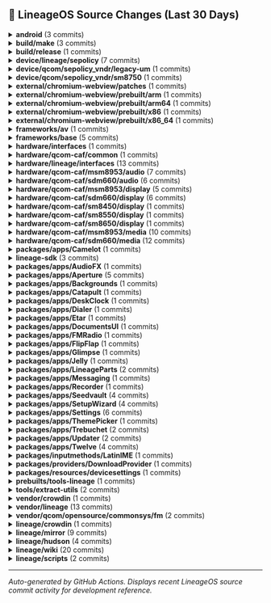 ## 📜 LineageOS Source Changes (Last 30 Days)

<details>
<summary><b>android</b> (3 commits)</summary>

- [8eb98ef](https://github.com/LineageOS/android/commit/8eb98ef) lineage: Remove Android.mk guard for msm8953
  
  Author: Yumi Yukimura  
  Date: Mon Sep 1 16:37:28 2025 +0800

- [e22380c](https://github.com/LineageOS/android/commit/e22380c) lineage: Remove Android.mk guard for sdm660
  
  Author: LuK1337  
  Date: Sun Aug 31 12:49:32 2025 +0000

- [51cbbb8](https://github.com/LineageOS/android/commit/51cbbb8) manifest: Drop superproject tag
  
  Author: Alexander Koskovich  
  Date: Sun Aug 17 22:12:22 2025 +0000


</details>

<details>
<summary><b>build/make</b> (3 commits)</summary>

- [a2c2b23](https://github.com/LineageOS/android_build/commit/a2c2b23) Remove build-manifest.xml generation
  
  Author: Yumi Yukimura  
  Date: Mon Aug 25 09:17:36 2025 +0000

- [ea2c302](https://github.com/LineageOS/android_build/commit/ea2c302) gen_build-manifest: Ensure that we in TOP when executed
  
  Author: Nolen Johnson  
  Date: Fri Aug 22 00:37:45 2025 +0000

- [cc3952e](https://github.com/LineageOS/android_build/commit/cc3952e) envsetup: lunch: Generate build-manifest.xml after roomservice finishes
  
  Author: Yumi Yukimura  
  Date: Wed Aug 20 21:30:52 2025 +0800


</details>

<details>
<summary><b>build/release</b> (1 commits)</summary>

- [f966e5e](https://github.com/LineageOS/android_build_release/commit/f966e5e) Bump Security String to 2025-08-01
  
  Author: althafvly  
  Date: Fri Aug 15 17:30:18 2025 +0000


</details>

<details>
<summary><b>device/lineage/sepolicy</b> (7 commits)</summary>

- [65e58b0](https://github.com/LineageOS/android_device_lineage_sepolicy/commit/65e58b0) common: Label AIDL camera provider HAL
  
  Author: Skyblueborb  
  Date: Sat Aug 30 14:28:24 2025 +0000

- [794b496](https://github.com/LineageOS/android_device_lineage_sepolicy/commit/794b496) qcom: Label common LiveDisplay sysfs nodes
  
  Author: Giovanni Ricca  
  Date: Sat Aug 23 12:28:30 2025 +0200

- [374e8c8](https://github.com/LineageOS/android_device_lineage_sepolicy/commit/374e8c8) common: Add AIDL LiveDisplay sysfs HAL
  
  Author: Yumi Yukimura  
  Date: Fri Aug 22 23:12:56 2025 +0200

- [792d024](https://github.com/LineageOS/android_device_lineage_sepolicy/commit/792d024) qcom: Label AIDL LiveDisplay SDM HAL
  
  Author: LuK1337  
  Date: Mon Aug 18 19:13:29 2025 +0000

- [fac5591](https://github.com/LineageOS/android_device_lineage_sepolicy/commit/fac5591) common: Add LiveDisplay AIDL interface
  
  Author: LuK1337  
  Date: Mon Aug 18 19:13:28 2025 +0000

- [4dde0da](https://github.com/LineageOS/android_device_lineage_sepolicy/commit/4dde0da) common: Label vendor.lineage.health.IFastCharge/default
  
  Author: LuK1337  
  Date: Mon Aug 18 19:13:11 2025 +0000

- [f0ecd81](https://github.com/LineageOS/android_device_lineage_sepolicy/commit/f0ecd81) qcom: Remove cryptfshw remnants
  
  Author: Bruno Martins  
  Date: Sat Aug 16 23:01:46 2025 +0100


</details>

<details>
<summary><b>device/qcom/sepolicy_vndr/legacy-um</b> (1 commits)</summary>

- [b125574](https://github.com/LineageOS/android_device_qcom_sepolicy_vndr/commit/b125574) sepolicy_vndr: lito: Label pm8150 power-on wakeup node
  
  Author: Giovanni Ricca  
  Date: Tue Aug 19 02:56:23 2025 +0200


</details>

<details>
<summary><b>device/qcom/sepolicy_vndr/sm8750</b> (1 commits)</summary>

- [44ffcf4](https://github.com/LineageOS/android_device_qcom_sepolicy_vndr/commit/44ffcf4) qva: Label AOSP NXP keymint and weaver HALs
  
  Author: dianlujitao  
  Date: Wed Aug 6 21:31:46 2025 +0800


</details>

<details>
<summary><b>external/chromium-webview/patches</b> (1 commits)</summary>

- [667fc9a](https://github.com/LineageOS/android_external_chromium-webview_patches/commit/667fc9a) Update Chromium Webview to 139.0.7258.143
  
  Author: Kevin F. Haggerty  
  Date: Wed Aug 20 05:51:16 2025 -0600


</details>

<details>
<summary><b>external/chromium-webview/prebuilt/arm</b> (1 commits)</summary>

- [e6e3d8c](https://github.com/LineageOS/android_external_chromium-webview_prebuilt_arm/commit/e6e3d8c) Update Chromium Webview arm to 139.0.7258.143
  
  Author: Kevin F. Haggerty  
  Date: Thu Aug 21 05:59:48 2025 -0600


</details>

<details>
<summary><b>external/chromium-webview/prebuilt/arm64</b> (1 commits)</summary>

- [f96b15f](https://github.com/LineageOS/android_external_chromium-webview_prebuilt_arm64/commit/f96b15f) Update Chromium Webview arm64 to 139.0.7258.143
  
  Author: Kevin F. Haggerty  
  Date: Thu Aug 21 05:59:52 2025 -0600


</details>

<details>
<summary><b>external/chromium-webview/prebuilt/x86</b> (1 commits)</summary>

- [7696271](https://github.com/LineageOS/android_external_chromium-webview_prebuilt_x86/commit/7696271) Update Chromium Webview x86 to 139.0.7258.143
  
  Author: Kevin F. Haggerty  
  Date: Thu Aug 21 05:59:55 2025 -0600


</details>

<details>
<summary><b>external/chromium-webview/prebuilt/x86_64</b> (1 commits)</summary>

- [3edd0fb](https://github.com/LineageOS/android_external_chromium-webview_prebuilt_x86_64/commit/3edd0fb) Update Chromium Webview x86_64 to 139.0.7258.143
  
  Author: Kevin F. Haggerty  
  Date: Thu Aug 21 05:59:59 2025 -0600


</details>

<details>
<summary><b>frameworks/av</b> (1 commits)</summary>

- [75929cd3](https://github.com/LineageOS/android_frameworks_av/commit/75929cd3) audioflinger: Do not allow DAP effect to be suspended
  
  Author: Adithya R  
  Date: Mon Sep 1 17:07:30 2025 +0000


</details>

<details>
<summary><b>frameworks/base</b> (5 commits)</summary>

- [6fa82a0c](https://github.com/LineageOS/android_frameworks_base/commit/6fa82a0c) Automatic translation import
  
  Author: LineageOS Infra  
  Date: Mon Sep 1 14:54:26 2025 +0000

- [9b41d790](https://github.com/LineageOS/android_frameworks_base/commit/9b41d790) PowerShareTile: Mark is unavailable if enabled state can&#x27;t be read
  
  Author: LuK1337  
  Date: Sat Aug 23 13:41:24 2025 +0200

- [efa267fe](https://github.com/LineageOS/android_frameworks_base/commit/efa267fe) PowerShareTile: Catch all exceptions
  
  Author: LuK1337  
  Date: Sat Aug 23 13:35:49 2025 +0200

- [8e028104](https://github.com/LineageOS/android_frameworks_base/commit/8e028104) Defer remove splash screen while device is locked
  
  Author: wilsonshih  
  Date: Thu Aug 14 12:38:42 2025 +0530

- [2f8ad755](https://github.com/LineageOS/android_frameworks_base/commit/2f8ad755) Handle exceptions from querying appinfo in RemoteViews#addAppWidget.
  
  Author: Sunny Goyal  
  Date: Wed Aug 13 11:47:57 2025 +0530


</details>

<details>
<summary><b>hardware/interfaces</b> (1 commits)</summary>

- [bca3d9cf](https://github.com/LineageOS/android_hardware_interfaces/commit/bca3d9cf) compatibility_matrices: Add q/android-4.9 to FCM 6
  
  Author: Nolen Johnson  
  Date: Mon Aug 25 19:29:07 2025 +0000


</details>

<details>
<summary><b>hardware/qcom-caf/common</b> (1 commits)</summary>

- [99d7aac](https://github.com/LineageOS/android_hardware_qcom-caf_common/commit/99d7aac) rfs: Add modem_firmware to RFS install targets
  
  Author: kmiit  
  Date: Sun Aug 10 08:43:15 2025 +0000


</details>

<details>
<summary><b>hardware/lineage/interfaces</b> (13 commits)</summary>

- [eaa88af](https://github.com/LineageOS/android_hardware_lineage_interfaces/commit/eaa88af) livedisplay: sysfs: chown on init
  
  Author: Marc Bourgoin  
  Date: Sat Aug 30 10:40:38 2025 -0600

- [7cb075b](https://github.com/LineageOS/android_hardware_lineage_interfaces/commit/7cb075b) camera: aidl: Remove `in_`/`out_` prefixes
  
  Author: LuK1337  
  Date: Sat Aug 30 14:28:24 2025 +0000

- [7fbd870](https://github.com/LineageOS/android_hardware_lineage_interfaces/commit/7fbd870) camera: aidl: Use std::to_string() for int -&gt; std::string
  
  Author: LuK1337  
  Date: Sat Aug 30 14:28:24 2025 +0000

- [1d5d332](https://github.com/LineageOS/android_hardware_lineage_interfaces/commit/1d5d332) camera: aidl: Remap camera IDs by property if it is defined
  
  Author: Ivan Vecera  
  Date: Sat Aug 30 14:28:24 2025 +0000

- [d26191b](https://github.com/LineageOS/android_hardware_lineage_interfaces/commit/d26191b) camera: aidl: Maintain set of non-external cameras
  
  Author: Ivan Vecera  
  Date: Sat Aug 30 14:28:24 2025 +0000

- [bdb296c](https://github.com/LineageOS/android_hardware_lineage_interfaces/commit/bdb296c) camera: aidl: Implement camera device/provider HALs
  
  Author: Tim Zimmermann  
  Date: Sat Aug 30 14:28:24 2025 +0000

- [b3fc9d1](https://github.com/LineageOS/android_hardware_lineage_interfaces/commit/b3fc9d1) livedisplay: aidl: Initial LiveDisplay sysfs AIDL implementation
  
  Author: Giovanni Ricca  
  Date: Tue Aug 26 23:11:36 2025 +0200

- [41de4ce](https://github.com/LineageOS/android_hardware_lineage_interfaces/commit/41de4ce) livedisplay: sdm: Initial AIDL port
  
  Author: LuK1337  
  Date: Mon Aug 18 19:13:29 2025 +0000

- [60cc965](https://github.com/LineageOS/android_hardware_lineage_interfaces/commit/60cc965) livedisplay: Add AIDL interface
  
  Author: LuK1337  
  Date: Mon Aug 18 19:13:28 2025 +0000

- [45dc39c](https://github.com/LineageOS/android_hardware_lineage_interfaces/commit/45dc39c) health: Clean up ChargingControl includes
  
  Author: Bruno Martins  
  Date: Mon Aug 18 19:13:28 2025 +0000

- [45b11ff](https://github.com/LineageOS/android_hardware_lineage_interfaces/commit/45b11ff) health: Explicitly declare AIDL version in VINTF
  
  Author: Bruno Martins  
  Date: Mon Aug 18 19:13:28 2025 +0000

- [ea235df](https://github.com/LineageOS/android_hardware_lineage_interfaces/commit/ea235df) health: Implement IFastCharge interface
  
  Author: LuK1337  
  Date: Mon Aug 18 19:13:11 2025 +0000

- [d12792c](https://github.com/LineageOS/android_hardware_lineage_interfaces/commit/d12792c) Remove old Broadcom NFC impl
  
  Author: Bruno Martins  
  Date: Sun Aug 17 00:54:35 2025 +0100


</details>

<details>
<summary><b>hardware/qcom-caf/msm8953/audio</b> (7 commits)</summary>

- [f9ff4f2](https://github.com/LineageOS/android_hardware_qcom_audio/commit/f9ff4f2) hal: Convert audio extensions to blueprint
  
  Author: Michael Bestas  
  Date: Sat Aug 30 21:34:14 2025 +0800

- [06e0412](https://github.com/LineageOS/android_hardware_qcom_audio/commit/06e0412) ssr: Fix building with OSS materials
  
  Author: Ricardo Cerqueira  
  Date: Sat Aug 30 21:33:49 2025 +0800

- [ca80109](https://github.com/LineageOS/android_hardware_qcom_audio/commit/ca80109) hal: Convert primary HAL to blueprint
  
  Author: Michael Bestas  
  Date: Sat Aug 30 21:31:23 2025 +0800

- [2ebe70c](https://github.com/LineageOS/android_hardware_qcom_audio/commit/2ebe70c) hal: Remove unused libmaxxaudio extension
  
  Author: Michael Bestas  
  Date: Sat Aug 30 21:23:54 2025 +0800

- [17df495](https://github.com/LineageOS/android_hardware_qcom_audio/commit/17df495) hal: Remove feature manager leftovers
  
  Author: Michael Bestas  
  Date: Sat Aug 30 21:23:33 2025 +0800

- [dd04d99](https://github.com/LineageOS/android_hardware_qcom_audio/commit/dd04d99) audio: Remove all unsupported platforms &amp; flags
  
  Author: Michael Bestas  
  Date: Sat Aug 30 21:23:28 2025 +0800

- [0ad6d86](https://github.com/LineageOS/android_hardware_qcom_audio/commit/0ad6d86) hal: audio_extn: Add argument to pthread routines
  
  Author: danielml  
  Date: Sat Aug 30 20:58:33 2025 +0800


</details>

<details>
<summary><b>hardware/qcom-caf/sdm660/audio</b> (6 commits)</summary>

- [56d409b](https://github.com/LineageOS/android_hardware_qcom_audio/commit/56d409b) hal: Convert audio extensions to blueprint
  
  Author: Michael Bestas  
  Date: Fri Aug 29 13:05:23 2025 +0200

- [35ace1e](https://github.com/LineageOS/android_hardware_qcom_audio/commit/35ace1e) hal: Convert primary HAL to blueprint
  
  Author: Michael Bestas  
  Date: Fri Aug 29 13:02:26 2025 +0200

- [0cebbf7](https://github.com/LineageOS/android_hardware_qcom_audio/commit/0cebbf7) hal: Remove unused libmaxxaudio extension
  
  Author: Michael Bestas  
  Date: Fri Aug 29 12:59:52 2025 +0200

- [47e9fbc](https://github.com/LineageOS/android_hardware_qcom_audio/commit/47e9fbc) hal: Remove feature manager leftovers
  
  Author: Michael Bestas  
  Date: Fri Aug 29 12:58:52 2025 +0200

- [cfe3b51](https://github.com/LineageOS/android_hardware_qcom_audio/commit/cfe3b51) audio: Remove all unsupported platforms &amp; flags
  
  Author: Michael Bestas  
  Date: Fri Aug 29 12:57:12 2025 +0200

- [b35e1f5](https://github.com/LineageOS/android_hardware_qcom_audio/commit/b35e1f5) hal: audio_extn: Add argument to pthread routines
  
  Author: danielml  
  Date: Fri Aug 29 11:09:43 2025 +0200


</details>

<details>
<summary><b>hardware/qcom-caf/msm8953/display</b> (5 commits)</summary>

- [fd1cfe0](https://github.com/LineageOS/android_hardware_qcom_display/commit/fd1cfe0) Convert remaining Android.mk to blueprint
  
  Author: Michael Bestas  
  Date: Mon Sep 1 16:35:07 2025 +0800

- [c337f56](https://github.com/LineageOS/android_hardware_qcom_display/commit/c337f56) sdm: Convert hwcomposer.qcom to soong
  
  Author: Michael Bestas  
  Date: Mon Sep 1 16:35:07 2025 +0800

- [f6e4d6d](https://github.com/LineageOS/android_hardware_qcom_display/commit/f6e4d6d) hwc2,libdisplayconfig: Remove libhwbinder/libhidltransport deps
  
  Author: Steven Moreland  
  Date: Mon Sep 1 16:35:03 2025 +0800

- [fe4a261](https://github.com/LineageOS/android_hardware_qcom_display/commit/fe4a261) Convert libsdmcore to blueprint
  
  Author: LuK1337  
  Date: Sat Aug 30 21:53:59 2025 +0800

- [f39a4b3](https://github.com/LineageOS/android_hardware_qcom_display/commit/f39a4b3) Convert libgrallocutils and gpu_tonemapper to blueprint
  
  Author: EndCredits  
  Date: Sat Aug 30 21:52:32 2025 +0800


</details>

<details>
<summary><b>hardware/qcom-caf/sdm660/display</b> (6 commits)</summary>

- [0ce1694](https://github.com/LineageOS/android_hardware_qcom_display/commit/0ce1694) Convert remaining Android.mk to blueprint
  
  Author: Michael Bestas  
  Date: Sun Aug 10 09:15:22 2025 +0200

- [98fa317](https://github.com/LineageOS/android_hardware_qcom_display/commit/98fa317) sdm: Convert hwcomposer.qcom to soong
  
  Author: Michael Bestas  
  Date: Sun Aug 10 09:02:36 2025 +0200

- [da17b15](https://github.com/LineageOS/android_hardware_qcom_display/commit/da17b15) Convert libsdmcore to blueprint
  
  Author: LuK1337  
  Date: Sun Aug 10 09:02:36 2025 +0200

- [e963862](https://github.com/LineageOS/android_hardware_qcom_display/commit/e963862) Convert libgrallocutils and gpu_tonemapper to blueprint
  
  Author: EndCredits  
  Date: Sun Aug 10 09:02:36 2025 +0200

- [8ede0ab](https://github.com/LineageOS/android_hardware_qcom_display/commit/8ede0ab) gralloc: Make MASTER_SIDE_CP as default Making MASTER_SIDE_CP as default
  
  Author: Prabhakar Reddy Krishnappa  
  Date: Sun Aug 10 08:49:50 2025 +0200

- [6881b29](https://github.com/LineageOS/android_hardware_qcom_display/commit/6881b29) gralloc: Drop support for hypervisor
  
  Author: Michael Bestas  
  Date: Sun Aug 10 08:49:09 2025 +0200


</details>

<details>
<summary><b>hardware/qcom-caf/sm8450/display</b> (1 commits)</summary>

- [b44742b](https://github.com/LineageOS/android_hardware_qcom_display/commit/b44742b) gralloc: avoid calling property_get() on every buffer allocation
  
  Author: Cosmin Tanislav  
  Date: Thu Aug 28 10:08:21 2025 +0000


</details>

<details>
<summary><b>hardware/qcom-caf/sm8550/display</b> (1 commits)</summary>

- [ccdf85d](https://github.com/LineageOS/android_hardware_qcom_display/commit/ccdf85d) gralloc: avoid calling property_get() on every buffer allocation
  
  Author: Cosmin Tanislav  
  Date: Thu Aug 28 10:12:03 2025 +0000


</details>

<details>
<summary><b>hardware/qcom-caf/sm8650/display</b> (1 commits)</summary>

- [4d9c891](https://github.com/LineageOS/android_hardware_qcom_display/commit/4d9c891) gralloc: avoid calling property_get() on every buffer allocation
  
  Author: Cosmin Tanislav  
  Date: Thu Aug 28 10:13:15 2025 +0000


</details>

<details>
<summary><b>hardware/qcom-caf/msm8953/media</b> (10 commits)</summary>

- [96c7956](https://github.com/LineageOS/android_hardware_qcom_media/commit/96c7956) media: Drop libsidebandstreamhandle
  
  Author: Michael Bestas  
  Date: Sat Aug 30 23:12:01 2025 +0800

- [04ae467](https://github.com/LineageOS/android_hardware_qcom_media/commit/04ae467) mm-core: Convert to blueprint
  
  Author: Michael Bestas  
  Date: Sat Aug 30 23:11:23 2025 +0800

- [4f58783](https://github.com/LineageOS/android_hardware_qcom_media/commit/4f58783) mm-core: Remove unused files &amp; flags
  
  Author: Michael Bestas  
  Date: Sat Aug 30 23:09:10 2025 +0800

- [cc73684](https://github.com/LineageOS/android_hardware_qcom_media/commit/cc73684) mm-video-v4l2: Convert to blueprint
  
  Author: Michael Bestas  
  Date: Sat Aug 30 23:04:41 2025 +0800

- [9ac70bf](https://github.com/LineageOS/android_hardware_qcom_media/commit/9ac70bf) mm-video-v4l2: vidc: Drop support for hypervisor
  
  Author: Michael Bestas  
  Date: Sat Aug 30 22:53:33 2025 +0800

- [48f646f](https://github.com/LineageOS/android_hardware_qcom_media/commit/48f646f) mm-video-v4l2: Remove SW OMX codecs, unused files &amp; flags
  
  Author: Michael Bestas  
  Date: Sat Aug 30 22:51:57 2025 +0800

- [1e364f6](https://github.com/LineageOS/android_hardware_qcom_media/commit/1e364f6) libstagefrighthw: Convert to blueprint
  
  Author: Michael Bestas  
  Date: Sat Aug 30 22:32:35 2025 +0800

- [4650bb6](https://github.com/LineageOS/android_hardware_qcom_media/commit/4650bb6) libc2dcolorconvert: Cleanup dependencies &amp; convert to blueprint
  
  Author: Michael Bestas  
  Date: Sat Aug 30 22:32:25 2025 +0800

- [4bead84](https://github.com/LineageOS/android_hardware_qcom_media/commit/4bead84) media: Remove autoconf/automake configuration
  
  Author: Michael Bestas  
  Date: Sat Aug 30 22:31:25 2025 +0800

- [c8ef438](https://github.com/LineageOS/android_hardware_qcom_media/commit/c8ef438) Revert &quot;libaac: Add test code for AAC encoder and decoder&quot;
  
  Author: Indranil  
  Date: Sat Aug 30 22:31:18 2025 +0800


</details>

<details>
<summary><b>hardware/qcom-caf/sdm660/media</b> (12 commits)</summary>

- [16a6426](https://github.com/LineageOS/android_hardware_qcom_media/commit/16a6426) mm-core: Remove no longer used codecs
  
  Author: Michael Bestas  
  Date: Sun Aug 10 01:10:48 2025 +0200

- [4063d59](https://github.com/LineageOS/android_hardware_qcom_media/commit/4063d59) media: Drop libsidebandstreamhandle
  
  Author: Michael Bestas  
  Date: Sun Aug 10 01:10:48 2025 +0200

- [938ec76](https://github.com/LineageOS/android_hardware_qcom_media/commit/938ec76) mm-core: Convert to blueprint
  
  Author: Michael Bestas  
  Date: Sun Aug 10 01:10:48 2025 +0200

- [e7f1cd9](https://github.com/LineageOS/android_hardware_qcom_media/commit/e7f1cd9) mm-core: Remove unused files &amp; flags
  
  Author: Michael Bestas  
  Date: Sun Aug 10 01:10:48 2025 +0200

- [89d8171](https://github.com/LineageOS/android_hardware_qcom_media/commit/89d8171) mm-video-v4l2: Convert to blueprint
  
  Author: Michael Bestas  
  Date: Sun Aug 10 01:10:47 2025 +0200

- [77e4cbc](https://github.com/LineageOS/android_hardware_qcom_media/commit/77e4cbc) mm-video-v4l2: vidc: Drop support for hypervisor
  
  Author: Michael Bestas  
  Date: Sun Aug 10 01:10:12 2025 +0200

- [382754a](https://github.com/LineageOS/android_hardware_qcom_media/commit/382754a) mm-video-v4l2: Remove SW OMX codecs, unused files &amp; flags
  
  Author: Michael Bestas  
  Date: Sun Aug 10 01:10:02 2025 +0200

- [5c6c2a6](https://github.com/LineageOS/android_hardware_qcom_media/commit/5c6c2a6) mm-video-v4l2: Make MASTER_SIDE_CP as default  Making MASTER_SIDE_CP as default
  
  Author: Prabhakar Reddy Krishnappa  
  Date: Sun Aug 10 00:23:20 2025 +0200

- [8197551](https://github.com/LineageOS/android_hardware_qcom_media/commit/8197551) libstagefrighthw: Convert to blueprint
  
  Author: Michael Bestas  
  Date: Sun Aug 10 00:21:22 2025 +0200

- [18790b4](https://github.com/LineageOS/android_hardware_qcom_media/commit/18790b4) libc2dcolorconvert: Cleanup dependencies &amp; convert to blueprint
  
  Author: Michael Bestas  
  Date: Sun Aug 10 00:16:58 2025 +0200

- [6481dc3](https://github.com/LineageOS/android_hardware_qcom_media/commit/6481dc3) media: Remove autoconf/automake configuration
  
  Author: Michael Bestas  
  Date: Sun Aug 10 00:12:25 2025 +0200

- [652710c](https://github.com/LineageOS/android_hardware_qcom_media/commit/652710c) Revert &quot;libaac: Add test code for AAC encoder and decoder&quot;
  
  Author: Indranil  
  Date: Sun Aug 10 00:12:24 2025 +0200


</details>

<details>
<summary><b>packages/apps/Camelot</b> (1 commits)</summary>

- [cbb578e](https://github.com/LineageOS/android_packages_apps_Camelot/commit/cbb578e) Automatic translation import
  
  Author: LineageOS Infra  
  Date: Mon Sep 1 14:54:32 2025 +0000


</details>

<details>
<summary><b>lineage-sdk</b> (3 commits)</summary>

- [2700b68](https://github.com/LineageOS/android_lineage-sdk/commit/2700b68) Automatic translation import
  
  Author: LineageOS Infra  
  Date: Mon Sep 1 14:54:31 2025 +0000

- [787a24e](https://github.com/LineageOS/android_lineage-sdk/commit/787a24e) Wire up AIDL LiveDisplay HAL
  
  Author: LuK1337  
  Date: Sat Aug 16 20:38:11 2025 +0200

- [cf9f156](https://github.com/LineageOS/android_lineage-sdk/commit/cf9f156) sdk: Add lineagehealth IFastCharge interface support
  
  Author: LuK1337  
  Date: Sat Aug 16 20:38:11 2025 +0200


</details>

<details>
<summary><b>packages/apps/AudioFX</b> (1 commits)</summary>

- [28ddf22](https://github.com/LineageOS/android_packages_apps_AudioFX/commit/28ddf22) Automatic translation import
  
  Author: LineageOS Infra  
  Date: Mon Sep 1 14:54:31 2025 +0000


</details>

<details>
<summary><b>packages/apps/Aperture</b> (5 commits)</summary>

- [163d4bb](https://github.com/LineageOS/android_packages_apps_Aperture/commit/163d4bb) Aperture: Fix zoom level bar alignment in QR mode
  
  Author: LuK1337  
  Date: Thu Sep 4 17:45:03 2025 +0200

- [98000dc](https://github.com/LineageOS/android_packages_apps_Aperture/commit/98000dc) Automatic translation import
  
  Author: LineageOS Infra  
  Date: Mon Sep 1 14:54:31 2025 +0000

- [8400f48](https://github.com/LineageOS/android_packages_apps_Aperture/commit/8400f48) Automatic translation import
  
  Author: LineageOS Infra  
  Date: Fri Aug 15 18:36:41 2025 +0000

- [82d6068](https://github.com/LineageOS/android_packages_apps_Aperture/commit/82d6068) Aperture: Update CameraX to 1.5.0-rc01
  
  Author: LuK1337  
  Date: Wed Aug 13 20:29:33 2025 +0200

- [f1d7cb0](https://github.com/LineageOS/android_packages_apps_Aperture/commit/f1d7cb0) Aperture: Update CameraX to 1.5.0-beta02
  
  Author: LuK1337  
  Date: Wed Aug 13 19:38:01 2025 +0200


</details>

<details>
<summary><b>packages/apps/Backgrounds</b> (1 commits)</summary>

- [3cdba90](https://github.com/LineageOS/android_packages_apps_Backgrounds/commit/3cdba90) Automatic translation import
  
  Author: LineageOS Infra  
  Date: Mon Sep 1 14:54:32 2025 +0000


</details>

<details>
<summary><b>packages/apps/Catapult</b> (1 commits)</summary>

- [f6e4332](https://github.com/LineageOS/android_packages_apps_Catapult/commit/f6e4332) Automatic translation import
  
  Author: LineageOS Infra  
  Date: Fri Aug 15 18:36:41 2025 +0000


</details>

<details>
<summary><b>packages/apps/DeskClock</b> (1 commits)</summary>

- [c1f46ef](https://github.com/LineageOS/android_packages_apps_DeskClock/commit/c1f46ef) Automatic translation import
  
  Author: LineageOS Infra  
  Date: Mon Sep 1 14:54:32 2025 +0000


</details>

<details>
<summary><b>packages/apps/Dialer</b> (1 commits)</summary>

- [4dc5fd4](https://github.com/LineageOS/android_packages_apps_Dialer/commit/4dc5fd4) Automatic translation import
  
  Author: LineageOS Infra  
  Date: Mon Sep 1 14:54:34 2025 +0000


</details>

<details>
<summary><b>packages/apps/Etar</b> (1 commits)</summary>

- [8e1aa09](https://github.com/LineageOS/android_packages_apps_Etar/commit/8e1aa09) Automatic translation import
  
  Author: LineageOS Infra  
  Date: Mon Sep 1 14:54:35 2025 +0000


</details>

<details>
<summary><b>packages/apps/DocumentsUI</b> (1 commits)</summary>

- [0cc2e07](https://github.com/LineageOS/android_packages_apps_DocumentsUI/commit/0cc2e07) Automatic translation import
  
  Author: LineageOS Infra  
  Date: Mon Sep 1 14:54:34 2025 +0000


</details>

<details>
<summary><b>packages/apps/FMRadio</b> (1 commits)</summary>

- [4d4f98b](https://github.com/LineageOS/android_packages_apps_FMRadio/commit/4d4f98b) Automatic translation import
  
  Author: LineageOS Infra  
  Date: Mon Sep 1 14:54:35 2025 +0000


</details>

<details>
<summary><b>packages/apps/FlipFlap</b> (1 commits)</summary>

- [e7ffef4](https://github.com/LineageOS/android_packages_apps_FlipFlap/commit/e7ffef4) Automatic translation import
  
  Author: LineageOS Infra  
  Date: Mon Sep 1 14:54:35 2025 +0000


</details>

<details>
<summary><b>packages/apps/Glimpse</b> (1 commits)</summary>

- [7bd917b](https://github.com/LineageOS/android_packages_apps_Glimpse/commit/7bd917b) Automatic translation import
  
  Author: LineageOS Infra  
  Date: Mon Sep 1 14:54:36 2025 +0000


</details>

<details>
<summary><b>packages/apps/Jelly</b> (1 commits)</summary>

- [751734f](https://github.com/LineageOS/android_packages_apps_Jelly/commit/751734f) Automatic translation import
  
  Author: LineageOS Infra  
  Date: Mon Sep 1 14:54:36 2025 +0000


</details>

<details>
<summary><b>packages/apps/LineageParts</b> (2 commits)</summary>

- [a069cf5](https://github.com/LineageOS/android_packages_apps_LineageParts/commit/a069cf5) Automatic translation import
  
  Author: LineageOS Infra  
  Date: Mon Sep 1 14:54:36 2025 +0000

- [25f3e4e](https://github.com/LineageOS/android_packages_apps_LineageParts/commit/25f3e4e) Automatic translation import
  
  Author: LineageOS Infra  
  Date: Fri Aug 15 18:36:43 2025 +0000


</details>

<details>
<summary><b>packages/apps/Messaging</b> (1 commits)</summary>

- [f624ed2](https://github.com/LineageOS/android_packages_apps_Messaging/commit/f624ed2) Automatic translation import
  
  Author: LineageOS Infra  
  Date: Mon Sep 1 14:54:37 2025 +0000


</details>

<details>
<summary><b>packages/apps/Recorder</b> (1 commits)</summary>

- [4bf7948](https://github.com/LineageOS/android_packages_apps_Recorder/commit/4bf7948) Automatic translation import
  
  Author: LineageOS Infra  
  Date: Mon Sep 1 14:54:37 2025 +0000


</details>

<details>
<summary><b>packages/apps/Seedvault</b> (4 commits)</summary>

- [da6d54a](https://github.com/LineageOS/android_packages_apps_Seedvault/commit/da6d54a) Merge tag &#x27;15-5.7&#x27; of https://github.com/seedvault-app/seedvault into HEAD
  
  Author: Michael Bestas  
  Date: Fri Aug 22 19:00:24 2025 +0300

- [20388b4](https://github.com/LineageOS/android_packages_apps_Seedvault/commit/20388b4) Merge pull request #950 from mikeNG/15-5.7
  
  Author: Michael Bestas  
  Date: Tue Aug 12 22:55:51 2025 +0300

- [4fff329](https://github.com/LineageOS/android_packages_apps_Seedvault/commit/4fff329) Release 15-5.7
  
  Author: Michael Bestas  
  Date: Tue Aug 12 14:17:34 2025 -0400

- [8bc2f54](https://github.com/LineageOS/android_packages_apps_Seedvault/commit/8bc2f54) Merge pull request #922 from weblate/weblate-calyxos-seedvault
  
  Author: Michael Bestas  
  Date: Tue Aug 12 21:06:54 2025 +0300


</details>

<details>
<summary><b>packages/apps/SetupWizard</b> (4 commits)</summary>

- [f129f96](https://github.com/LineageOS/android_packages_apps_SetupWizard/commit/f129f96) Automatic translation import
  
  Author: LineageOS Infra  
  Date: Mon Sep 1 14:54:38 2025 +0000

- [bf0afd2](https://github.com/LineageOS/android_packages_apps_SetupWizard/commit/bf0afd2) SetupWizard: Add option to skip setup wizard on eng builds
  
  Author: Inhishonor  
  Date: Fri Aug 15 22:37:46 2025 +0000

- [ff8446a](https://github.com/LineageOS/android_packages_apps_SetupWizard/commit/ff8446a) Automatic translation import
  
  Author: LineageOS Infra  
  Date: Fri Aug 15 18:36:43 2025 +0000

- [00fff59](https://github.com/LineageOS/android_packages_apps_SetupWizard/commit/00fff59) SetupWizard: Update wizard scripts for 15
  
  Author: LuK1337  
  Date: Tue Aug 12 14:52:00 2025 +0200


</details>

<details>
<summary><b>packages/apps/Settings</b> (6 commits)</summary>

- [e27df4fd](https://github.com/LineageOS/android_packages_apps_Settings/commit/e27df4fd) Automatic translation import
  
  Author: LineageOS Infra  
  Date: Mon Sep 1 14:54:38 2025 +0000

- [63fe7e22](https://github.com/LineageOS/android_packages_apps_Settings/commit/63fe7e22) Settings: DevicePicker: Adapt to S style
  
  Author: ReallySnow  
  Date: Thu Aug 28 11:18:04 2025 +0000

- [b55b67e5](https://github.com/LineageOS/android_packages_apps_Settings/commit/b55b67e5) SlicesDatabaseHelper: Use Build.VERSION.INCREMENTAL
  
  Author: jhenrique09  
  Date: Thu Aug 28 11:17:57 2025 +0000

- [5f7b2693](https://github.com/LineageOS/android_packages_apps_Settings/commit/5f7b2693) Settings: fix typo in settings namespace for qr scanner on ls
  
  Author: maxwen  
  Date: Thu Aug 28 11:17:52 2025 +0000

- [719ca665](https://github.com/LineageOS/android_packages_apps_Settings/commit/719ca665) fixup! Revert &quot;[Sim UI enhancement] remove the &quot;Tap to show info&quot;&quot;
  
  Author: Adithya R  
  Date: Mon Aug 25 09:38:27 2025 +0000

- [6f25245d](https://github.com/LineageOS/android_packages_apps_Settings/commit/6f25245d) Settings: Add lineagehealth IFastCharge interface support
  
  Author: LuK1337  
  Date: Sat Aug 16 19:26:05 2025 +0000


</details>

<details>
<summary><b>packages/apps/ThemePicker</b> (1 commits)</summary>

- [236070c](https://github.com/LineageOS/android_packages_apps_ThemePicker/commit/236070c) Automatic translation import
  
  Author: LineageOS Infra  
  Date: Mon Sep 1 14:54:39 2025 +0000


</details>

<details>
<summary><b>packages/apps/Trebuchet</b> (2 commits)</summary>

- [e1f28ba](https://github.com/LineageOS/android_packages_apps_Trebuchet/commit/e1f28ba) Automatic translation import
  
  Author: LineageOS Infra  
  Date: Mon Sep 1 14:54:39 2025 +0000

- [30555e2](https://github.com/LineageOS/android_packages_apps_Trebuchet/commit/30555e2) Launcher3: Add permission for contextual search
  
  Author: Pranav Vashi  
  Date: Tue Aug 12 21:04:21 2025 +0200


</details>

<details>
<summary><b>packages/apps/Updater</b> (2 commits)</summary>

- [77a204b](https://github.com/LineageOS/android_packages_apps_Updater/commit/77a204b) Automatic translation import
  
  Author: LineageOS Infra  
  Date: Mon Sep 1 14:54:40 2025 +0000

- [88f35f1](https://github.com/LineageOS/android_packages_apps_Updater/commit/88f35f1) Updater: push-update: Allow specifying serial number
  
  Author: Nolen Johnson  
  Date: Thu Aug 14 18:15:00 2025 -0400


</details>

<details>
<summary><b>packages/apps/Twelve</b> (4 commits)</summary>

- [3bfeb98](https://github.com/LineageOS/android_packages_apps_Twelve/commit/3bfeb98) Automatic translation import
  
  Author: LineageOS Infra  
  Date: Mon Sep 1 14:54:40 2025 +0000

- [892bdbb](https://github.com/LineageOS/android_packages_apps_Twelve/commit/892bdbb) Twelve: TwelveAudioSink: Add missing delegates to defaultAudioSink
  
  Author: Luca Stefani  
  Date: Wed Aug 20 21:45:44 2025 +0000

- [e632271](https://github.com/LineageOS/android_packages_apps_Twelve/commit/e632271) Twelve: Update to media3 1.8.0
  
  Author: Luca Stefani  
  Date: Mon Aug 18 13:32:17 2025 +0200

- [c5d94ea](https://github.com/LineageOS/android_packages_apps_Twelve/commit/c5d94ea) Automatic translation import
  
  Author: LineageOS Infra  
  Date: Fri Aug 15 18:36:44 2025 +0000


</details>

<details>
<summary><b>packages/inputmethods/LatinIME</b> (1 commits)</summary>

- [001e9c6](https://github.com/LineageOS/android_packages_inputmethods_LatinIME/commit/001e9c6) Automatic translation import
  
  Author: LineageOS Infra  
  Date: Mon Sep 1 14:54:40 2025 +0000


</details>

<details>
<summary><b>packages/providers/DownloadProvider</b> (1 commits)</summary>

- [eb2ea38](https://github.com/LineageOS/android_packages_providers_DownloadProvider/commit/eb2ea38) Automatic translation import
  
  Author: LineageOS Infra  
  Date: Mon Sep 1 14:54:41 2025 +0000


</details>

<details>
<summary><b>packages/resources/devicesettings</b> (1 commits)</summary>

- [65352f2](https://github.com/LineageOS/android_packages_resources_devicesettings/commit/65352f2) Automatic translation import
  
  Author: LineageOS Infra  
  Date: Mon Sep 1 14:54:41 2025 +0000


</details>

<details>
<summary><b>prebuilts/tools-lineage</b> (1 commits)</summary>

- [6122a66](https://github.com/LineageOS/android_prebuilts_tools-lineage/commit/6122a66) tools-lineage: Expose `mogrify` as `prebuilt_build_tool`
  
  Author: Yumi Yukimura  
  Date: Fri Aug 15 17:26:44 2025 +0800


</details>

<details>
<summary><b>tools/extract-utils</b> (2 commits)</summary>

- [01769aa](https://github.com/LineageOS/android_tools_extract-utils/commit/01769aa) extract_utils: support `REQUIRED` for bin/lib targets
  
  Author: LuK1337  
  Date: Sun Aug 31 23:25:04 2025 +0200

- [b166df5](https://github.com/LineageOS/android_tools_extract-utils/commit/b166df5) extract_utils: sort only groups of blobs
  
  Author: LuK1337  
  Date: Thu Aug 7 00:31:31 2025 +0200


</details>

<details>
<summary><b>vendor/crowdin</b> (1 commits)</summary>

- [0daf944](https://github.com/LineageOS/android_vendor_crowdin/commit/0daf944) Automatic translation import
  
  Author: LineageOS Infra  
  Date: Fri Aug 15 18:36:52 2025 +0000


</details>

<details>
<summary><b>vendor/lineage</b> (13 commits)</summary>

- [14ab8c6](https://github.com/LineageOS/android_vendor_lineage/commit/14ab8c6) Ignore prebuilt/generated directory
  
  Author: Nolen Johnson  
  Date: Tue Aug 26 00:04:21 2025 +0000

- [1157d47](https://github.com/LineageOS/android_vendor_lineage/commit/1157d47) lineage: Move build-manifest.xml build rule into `build/tasks`
  
  Author: Yumi Yukimura  
  Date: Mon Aug 25 15:12:21 2025 +0000

- [8ffd60b](https://github.com/LineageOS/android_vendor_lineage/commit/8ffd60b) lineage: Restore Android.mk based build-manifest.xml build rule
  
  Author: Yumi Yukimura  
  Date: Sun Aug 24 21:26:51 2025 -0400

- [dff1d96](https://github.com/LineageOS/android_vendor_lineage/commit/dff1d96) github: Run `apt update`
  
  Author: LuK1337  
  Date: Sun Aug 24 20:45:33 2025 +0000

- [e69f4b9](https://github.com/LineageOS/android_vendor_lineage/commit/e69f4b9) lineage: Move build-manifest.xml generation to a separate script
  
  Author: Yumi Yukimura  
  Date: Wed Aug 20 21:31:53 2025 +0800

- [88c9f6b](https://github.com/LineageOS/android_vendor_lineage/commit/88c9f6b) fixup! lineage: Convert build-manifest.xml to Android.bp
  
  Author: Yumi Yukimura  
  Date: Wed Aug 20 21:31:53 2025 +0800

- [73be49e](https://github.com/LineageOS/android_vendor_lineage/commit/73be49e) config: Add vendor.lineage.livedisplay V1
  
  Author: LuK1337  
  Date: Mon Aug 18 19:13:28 2025 +0000

- [c612466](https://github.com/LineageOS/android_vendor_lineage/commit/c612466) config: common: Correct build-manifest package name
  
  Author: Nolen Johnson  
  Date: Mon Aug 18 11:43:01 2025 -0400

- [6274644](https://github.com/LineageOS/android_vendor_lineage/commit/6274644) APNs: Add Inwi (Morocco)
  
  Author: Onelots  
  Date: Mon Aug 18 13:37:52 2025 +0000

- [c578471](https://github.com/LineageOS/android_vendor_lineage/commit/c578471) charger: Convert to Android.bp
  
  Author: Yumi Yukimura  
  Date: Mon Aug 18 13:37:27 2025 +0000

- [c570b18](https://github.com/LineageOS/android_vendor_lineage/commit/c570b18) bootanimation: Convert to Android.bp
  
  Author: Yumi Yukimura  
  Date: Mon Aug 18 13:37:27 2025 +0000

- [918ad74](https://github.com/LineageOS/android_vendor_lineage/commit/918ad74) lineage: Convert build-manifest.xml to Android.bp
  
  Author: Yumi Yukimura  
  Date: Mon Aug 18 13:37:27 2025 +0000

- [cb8e4e2](https://github.com/LineageOS/android_vendor_lineage/commit/cb8e4e2) kernel: Introduce macros for comparing versions and make use of them
  
  Author: LuK1337  
  Date: Sun Aug 17 17:45:56 2025 +0200


</details>

<details>
<summary><b>vendor/qcom/opensource/commonsys/fm</b> (2 commits)</summary>

- [0d72753](https://github.com/LineageOS/android_vendor_qcom_opensource_fm-commonsys/commit/0d72753) Automatic translation import
  
  Author: LineageOS Infra  
  Date: Mon Sep 1 14:54:41 2025 +0000

- [2c03486](https://github.com/LineageOS/android_vendor_qcom_opensource_fm-commonsys/commit/2c03486) Automatic translation import
  
  Author: LineageOS Infra  
  Date: Fri Aug 15 18:36:45 2025 +0000


</details>

<details>
<summary><b>lineage/crowdin</b> (1 commits)</summary>

- [76223ef](https://github.com/LineageOS/cm_crowdin/commit/76223ef) github: Run `apt update`
  
  Author: LuK1337  
  Date: Sun Aug 24 20:47:55 2025 +0000


</details>

<details>
<summary><b>lineage/mirror</b> (9 commits)</summary>

- [165bd19](https://github.com/LineageOS/mirror/commit/165bd19) Updated to 04-Sep-2025 22:01 UTC
  
  Author: Tim Schumacher  
  Date: Fri Sep 5 00:01:35 2025 +0200

- [1e1e1e0](https://github.com/LineageOS/mirror/commit/1e1e1e0) Updated to 03-Sep-2025 22:01 UTC
  
  Author: Tim Schumacher  
  Date: Thu Sep 4 00:01:29 2025 +0200

- [111f0d8](https://github.com/LineageOS/mirror/commit/111f0d8) Updated to 02-Sep-2025 10:01 UTC
  
  Author: Tim Schumacher  
  Date: Tue Sep 2 12:01:31 2025 +0200

- [a39cfbd](https://github.com/LineageOS/mirror/commit/a39cfbd) Updated to 29-Aug-2025 10:01 UTC
  
  Author: Tim Schumacher  
  Date: Fri Aug 29 12:01:33 2025 +0200

- [05c5c6a](https://github.com/LineageOS/mirror/commit/05c5c6a) Updated to 27-Aug-2025 10:01 UTC
  
  Author: Tim Schumacher  
  Date: Wed Aug 27 12:01:28 2025 +0200

- [cbb0815](https://github.com/LineageOS/mirror/commit/cbb0815) Updated to 20-Aug-2025 06:15 UTC
  
  Author: Michael Bestas  
  Date: Sat Aug 23 09:15:59 2025 +0300

- [4148dda](https://github.com/LineageOS/mirror/commit/4148dda) Updated to 20-Aug-2025 22:01 UTC
  
  Author: Tim Schumacher  
  Date: Thu Aug 21 00:01:32 2025 +0200

- [357e63f](https://github.com/LineageOS/mirror/commit/357e63f) Updated to 13-Aug-2025 22:01 UTC
  
  Author: Tim Schumacher  
  Date: Thu Aug 14 00:01:31 2025 +0200

- [ad7d32a](https://github.com/LineageOS/mirror/commit/ad7d32a) Updated aosp-minimal to 09-Aug-2025 21:24 UTC
  
  Author: Tim Schumacher  
  Date: Sat Aug 9 23:24:49 2025 +0200


</details>

<details>
<summary><b>lineage/hudson</b> (4 commits)</summary>

- [43a9eb8](https://github.com/LineageOS/hudson/commit/43a9eb8) hudson: Add Motorola moto g Stylus 5G
  
  Author: Vivekachooz  
  Date: Mon Sep 1 10:41:01 2025 +0530

- [88904d7](https://github.com/LineageOS/hudson/commit/88904d7) hudson: Add Motorola Moto G Stylus 5G 2022 (milanf)
  
  Author: AnierinB  
  Date: Thu Aug 28 22:56:42 2025 +0000

- [c8f857a](https://github.com/LineageOS/hudson/commit/c8f857a) best vietnamese gaming phone
  
  Author: Tuan Anh  
  Date: Thu Aug 28 04:45:24 2025 +0000

- [c38f087](https://github.com/LineageOS/hudson/commit/c38f087) nx659j is back to the game
  
  Author: Wiktor Rudzki  
  Date: Wed Aug 6 18:52:52 2025 +0200


</details>

<details>
<summary><b>lineage/wiki</b> (20 commits)</summary>

- [981d713](https://github.com/LineageOS/lineage_wiki/commit/981d713) gtowifi: align installation and firmware update steps with gts4lv
  
  Author: Han Sol Jin  
  Date: Wed Sep 3 17:21:38 2025 +0000

- [10e564b](https://github.com/LineageOS/lineage_wiki/commit/10e564b) wiki: Allow 15 fw for FP5
  
  Author: Michael Bestas  
  Date: Tue Sep 2 15:50:42 2025 +0300

- [d85dd7a](https://github.com/LineageOS/lineage_wiki/commit/d85dd7a) wiki: Add Motorola moto g Stylus 5G
  
  Author: Vivekachooz  
  Date: Mon Sep 1 10:39:54 2025 +0530

- [3095fc6](https://github.com/LineageOS/lineage_wiki/commit/3095fc6) wiki: Add OnePlus 6/7/8/9 series T-Mobile variants
  
  Author: LuK1337  
  Date: Sat Aug 30 09:39:05 2025 +0000

- [bac888e](https://github.com/LineageOS/lineage_wiki/commit/bac888e) wiki: Regenerate pages/info/milanf.md
  
  Author: LuK1337  
  Date: Fri Aug 29 10:21:34 2025 +0200

- [f4eaab3](https://github.com/LineageOS/lineage_wiki/commit/f4eaab3) wiki: device_install: Remove abnormal large gap
  
  Author: razorloves  
  Date: Fri Aug 29 07:58:12 2025 +0000

- [de536e1](https://github.com/LineageOS/lineage_wiki/commit/de536e1) wiki: Add Motorola Moto G Stylus 5G 2022 (milanf)
  
  Author: AnierinB  
  Date: Thu Aug 28 22:56:27 2025 +0000

- [b244805](https://github.com/LineageOS/lineage_wiki/commit/b244805) wiki: Use correct before_install for bangkk/fogo/fogos/miami
  
  Author: LuK1337  
  Date: Thu Aug 28 14:49:16 2025 +0000

- [b42731b](https://github.com/LineageOS/lineage_wiki/commit/b42731b) wiki: Use correct before_install for moto-6225
  
  Author: LuK1337  
  Date: Thu Aug 28 14:29:19 2025 +0000

- [8a78118](https://github.com/LineageOS/lineage_wiki/commit/8a78118) wiki: devices: Add Vsmart Joy 3 (casuarina)
  
  Author: Tuan Anh  
  Date: Thu Aug 28 05:16:22 2025 +0000

- [727c22d](https://github.com/LineageOS/lineage_wiki/commit/727c22d) wiki: schema: Add Vsmart in the list
  
  Author: Tuan Anh  
  Date: Thu Aug 28 04:20:43 2025 +0000

- [8af0e9e](https://github.com/LineageOS/lineage_wiki/commit/8af0e9e) wiki: Add a reminder to not submit bugs for heavily modified devices
  
  Author: Inhishonor  
  Date: Wed Aug 27 15:09:55 2025 +0000

- [87eb908](https://github.com/LineageOS/lineage_wiki/commit/87eb908) wiki: Add a faq for rooting
  
  Author: Inhishonor  
  Date: Wed Aug 27 15:09:37 2025 +0000

- [152b359](https://github.com/LineageOS/lineage_wiki/commit/152b359) wiki: Newest Ubuntu still has no ncurses5
  
  Author: LuK1337  
  Date: Sun Aug 24 23:56:52 2025 +0200

- [b11dd5e](https://github.com/LineageOS/lineage_wiki/commit/b11dd5e) wiki: device_variants: Pass `page.folder` to `device_link`
  
  Author: LuK1337  
  Date: Sat Aug 23 12:15:58 2025 +0200

- [b3e316f](https://github.com/LineageOS/lineage_wiki/commit/b3e316f) wiki: Append `device_link` leading slash automatically
  
  Author: LuK1337  
  Date: Sat Aug 23 12:15:58 2025 +0200

- [9e93034](https://github.com/LineageOS/lineage_wiki/commit/9e93034) wiki: Get rid of &quot;folder: info&quot;
  
  Author: LuK1337  
  Date: Sat Aug 23 12:15:58 2025 +0200

- [60e568e](https://github.com/LineageOS/lineage_wiki/commit/60e568e) wiki: Update Pong battery tech and models
  
  Author: chandu078  
  Date: Tue Aug 12 09:16:15 2025 +0000

- [5af8d95](https://github.com/LineageOS/lineage_wiki/commit/5af8d95) wiki: filename.zip -&gt; /path/to/zip
  
  Author: LuK1337  
  Date: Fri Aug 8 11:45:21 2025 +0200

- [5b4f098](https://github.com/LineageOS/lineage_wiki/commit/5b4f098) wiki: Revive nx659j
  
  Author: Wiktor Rudzki  
  Date: Wed Aug 6 18:56:04 2025 +0200


</details>

<details>
<summary><b>lineage/scripts</b> (2 commits)</summary>

- [996ce77](https://github.com/LineageOS/scripts/commit/996ce77) aosp-merger: Skip clo squash when using merge
  
  Author: Michael Bestas  
  Date: Tue Aug 26 20:10:24 2025 +0300

- [555bd7c](https://github.com/LineageOS/scripts/commit/555bd7c) build-webview: Update default webview to 139.0.7258.143
  
  Author: Kevin F. Haggerty  
  Date: Wed Aug 20 05:46:36 2025 -0600


</details>

---

_Auto-generated by GitHub Actions. Displays recent LineageOS source commit activity for development reference._
